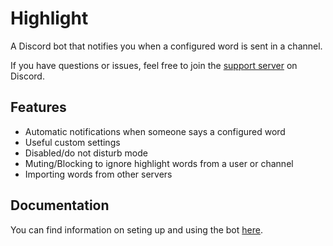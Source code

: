 # Highlight

A Discord bot that notifies you when a configured word is sent in a channel.

If you have questions or issues, feel free to join the [support server](https://discord.gg/eHxvStNJb7) on Discord.

## Features

- Automatic notifications when someone says a configured word
- Useful custom settings
- Disabled/do not disturb mode
- Muting/Blocking to ignore highlight words from a user or channel
- Importing words from other servers

## Documentation

You can find information on seting up and using the bot [here](https://ilovetocode2019.com/Highlight).
